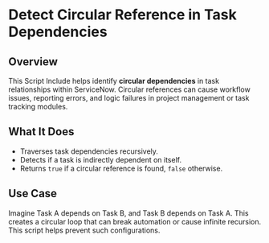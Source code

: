 # Detect Circular Reference in Task Dependencies

## Overview

This Script Include helps identify **circular dependencies** in task relationships within ServiceNow. Circular references can cause workflow issues, reporting errors, and logic failures in project management or task tracking modules.

## What It Does

- Traverses task dependencies recursively.
- Detects if a task is indirectly dependent on itself.
- Returns `true` if a circular reference is found, `false` otherwise.

## Use Case

Imagine Task A depends on Task B, and Task B depends on Task A. This creates a circular loop that can break automation or cause infinite recursion. This script helps prevent such configurations.


